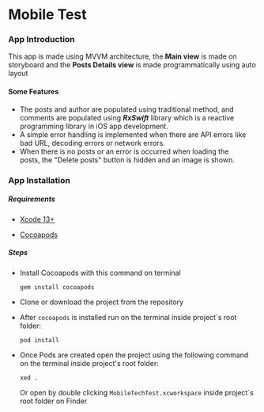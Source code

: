 # Mobile Test

### App Introduction
This app is made using MVVM architecture, the **Main view** is made on storyboard and the **Posts Details view** is made programmatically using auto layout

#### Some Features
 - The posts and author are populated using traditional method, and
   comments are populated using ***RxSwift*** library which is a reactive programming library in iOS app development.
 - A simple error handling is implemented when there are API errors like
   bad URL, decoding errors or network errors.
 - When there is no posts or an error is occurred when loading the   
   posts, the "Delete posts" button is hidden and an image is shown.

### App Installation
##### Requirements
 - [Xcode 13+](https://developer.apple.com/xcode/)

 - [Cocoapods](https://cocoapods.org/)


##### Steps
 - Install Cocoapods with this command on terminal
    ```
    gem install cocoapods
    ```

- Clone or download the project from the repository 

- After `cocoapods` is installed run on the terminal inside project´s root folder:
    
    ```
    pod install
    ```
- Once Pods are created open the project using the following command on the terminal inside project's root folder:
    ```
    xed .
    ```
    Or open by double clicking `MobileTechTest.xcworkspace` inside project´s root folder on Finder

